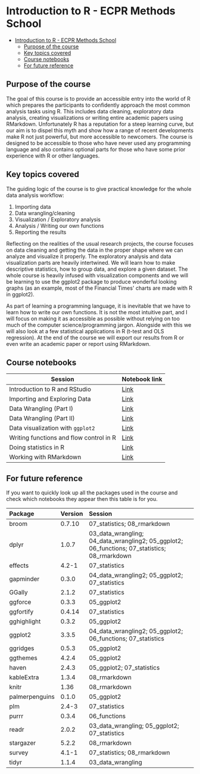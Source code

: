 # Introduction to R - ECPR Methods School

- [Introduction to R - ECPR Methods School](#introduction-to-r---ecpr-methods-school)
  - [Purpose of the course](#purpose-of-the-course)
  - [Key topics covered](#key-topics-covered)
  - [Course notebooks](#course-notebooks)
  - [For future reference](#for-future-reference)

## Purpose of the course

The goal of this course is to provide an accessible entry into the world of R which prepares the participants to confidently approach the most common analysis tasks using R. This includes data cleaning, exploratory data analysis, creating visualizations or writing entire academic papers using RMarkdown. Unfortunately R has a reputation for a steep learning curve, but our aim is to dispel this myth and show how a range of recent developments make R not just powerful, but more accessible to newcomers. The course is designed to be accessible to those who have never used any programming language and also contains optional parts for those who have some prior experience with R or other languages.


## Key topics covered

The guiding logic of the course is to give practical knowledge for the whole data analysis workflow:

1. Importing data 
2. Data wrangling/cleaning 
3. Visualization / Exploratory analysis 
4. Analysis / Writing our own functions 
5. Reporting the results 

Reflecting on the realities of the usual research projects, the course focuses on data cleaning and getting the data in the proper shape where we can analyze and visualize it properly. The exploratory analysis and data visualization parts are heavily intertwined. We will learn how to make descriptive statistics, how to group data, and explore a given dataset. The whole course is heavily infused with visualization components and we will be learning to use the ggplot2 package to produce wonderful looking graphs (as an example, most of the Financial Times' charts are made with R in ggplot2). 

As part of learning a programming language, it is inevitable that we have to learn how to write our own functions. It is not the most intuitive part, and I will focus on making it as accessible as possible without relying on too much of the computer science/programming jargon. Alongside with this we will also look at a few statistical applications in R (t-test and OLS regression). At the end of the course we will export our results from R or even write an academic paper or report using RMarkdown. 

## Course notebooks

| Session                                 | Notebook link                                             |
|-----------------------------------------|-----------------------------------------------------------|
| Introduction to R and RStudio           | [Link](http://akosmate.com/intro_to_R_vms/01_intro/01_intro.html)                                    |
| Importing and Exploring Data            | [Link](http://akosmate.com/intro_to_R_vms/02_data_exploration/02_data_exploration.html)              |
| Data Wrangling (Part I)                 | [Link](http://akosmate.com/intro_to_R_vms/03_data_wrangling1/03_data_wrangling.html)                 |
| Data Wrangling (Part II)                | [Link](http://akosmate.com/intro_to_R_vms/04_data_wrangling2/04_data_wrangling2.html)                |
| Data visualization with `ggplot2`       | [Link](http://akosmate.com/intro_to_R_vms/05_ggplot2/05_ggplot2.html)                                |
| Writing functions and flow control in R | [Link](http://akosmate.com/intro_to_R_vms/06_functions/06_functions.html)                            |
| Doing statistics in R                   | [Link](http://akosmate.com/intro_to_R_vms/07_statistics/07_statistics.html)                          |
| Working with RMarkdown                  | [Link](http://akosmate.com/intro_to_R_vms/08_rmarkdown/08_rmarkdown.html)                            |

## For future reference

If you want to quickly look up all the packages used in the course and check which notebooks they appear then this table is for you.

|Package        |Version |Session                                                                                      |
|:--------------|:-------|:--------------------------------------------------------------------------------------------|
|broom          |0.7.10  |07_statistics; 08_rmarkdown                                                                  |
|dplyr          |1.0.7   |03_data_wrangling; 04_data_wrangling2; 05_ggplot2; 06_functions; 07_statistics; 08_rmarkdown |
|effects        |4.2-1   |07_statistics                                                                                |
|gapminder      |0.3.0   |04_data_wrangling2; 05_ggplot2; 07_statistics                                                |
|GGally         |2.1.2   |07_statistics                                                                                |
|ggforce        |0.3.3   |05_ggplot2                                                                                   |
|ggfortify      |0.4.14  |07_statistics                                                                                |
|gghighlight    |0.3.2   |05_ggplot2                                                                                   |
|ggplot2        |3.3.5   |04_data_wrangling2; 05_ggplot2; 06_functions; 07_statistics                                  |
|ggridges       |0.5.3   |05_ggplot2                                                                                   |
|ggthemes       |4.2.4   |05_ggplot2                                                                                   |
|haven          |2.4.3   |05_ggplot2; 07_statistics                                                                    |
|kableExtra     |1.3.4   |08_rmarkdown                                                                                 |
|knitr          |1.36    |08_rmarkdown                                                                                 |
|palmerpenguins |0.1.0   |05_ggplot2                                                                                   |
|plm            |2.4-3   |07_statistics                                                                                |
|purrr          |0.3.4   |06_functions                                                                                 |
|readr          |2.0.2   |03_data_wrangling; 05_ggplot2; 07_statistics                                                 |
|stargazer      |5.2.2   |08_rmarkdown                                                                                 |
|survey         |4.1-1   |07_statistics; 08_rmarkdown                                                                  |
|tidyr          |1.1.4   |03_data_wrangling                                                                            |
